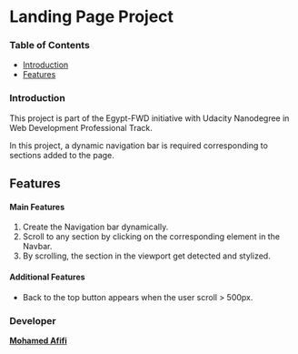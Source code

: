 # Landing Page Project

### Table of Contents

* [Introduction](#introduction)
* [Features](#features)

### Introduction

This project is part of the Egypt-FWD initiative with Udacity Nanodegree in Web Development Professional Track.

In this project, a dynamic navigation bar is required corresponding to sections added to the page.

## Features

#### Main Features

1. Create the Navigation bar dynamically.
2. Scroll to any section by clicking on the corresponding element in the Navbar.
3. By scrolling, the section in the viewport get detected and stylized.

#### Additional Features

- Back to the top button appears when the user scroll > 500px.

### Developer

**[Mohamed Afifi](https://github.com/Mohamed-Mohamed-Afifi)**
